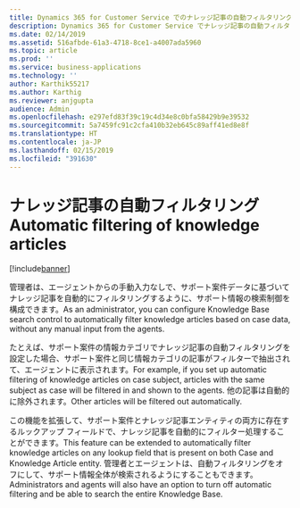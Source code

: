 ```yaml
---
title: Dynamics 365 for Customer Service でのナレッジ記事の自動フィルタリングを理解する
description: Dynamics 365 for Customer Service でナレッジ記事の自動フィルタリングがどのように動作するのかを説明します
ms.date: 02/14/2019
ms.assetid: 516afbde-61a3-4718-8ce1-a4007ada5960
ms.topic: article
ms.prod: ''
ms.service: business-applications
ms.technology: ''
author: Karthik55217
ms.author: Karthig
ms.reviewer: anjgupta
audience: Admin
ms.openlocfilehash: e297efd83f39c19c4d34e8c0bfa58429b9e39532
ms.sourcegitcommit: 5a7459fc91c2cfa410b32eb645c89aff41ed8e8f
ms.translationtype: HT
ms.contentlocale: ja-JP
ms.lasthandoff: 02/15/2019
ms.locfileid: "391630"
---
```

# <a name="automatic-filtering-of-knowledge-articles"></a><span data-ttu-id="fb52f-103">ナレッジ記事の自動フィルタリング</span><span class="sxs-lookup"><span data-stu-id="fb52f-103">Automatic filtering of knowledge articles</span></span>

[!include[banner](../../../includes/banner.md)]

<span data-ttu-id="fb52f-104">管理者は、エージェントからの手動入力なしで、サポート案件データに基づいてナレッジ記事を自動的にフィルタリングするように、サポート情報の検索制御を構成できます。</span><span class="sxs-lookup"><span data-stu-id="fb52f-104">As an administrator, you can configure Knowledge Base search control to automatically filter knowledge articles based on case data, without any manual input from the agents.</span></span>

<span data-ttu-id="fb52f-105">たとえば、サポート案件の情報カテゴリでナレッジ記事の自動フィルタリングを設定した場合、サポート案件と同じ情報カテゴリの記事がフィルターで抽出されて、エージェントに表示されます。</span><span class="sxs-lookup"><span data-stu-id="fb52f-105">For example, if you set up automatic filtering of knowledge articles on case subject, articles with the same subject as case will be filtered in and shown to the agents.</span></span> <span data-ttu-id="fb52f-106">他の記事は自動的に除外されます。</span><span class="sxs-lookup"><span data-stu-id="fb52f-106">Other articles will be filtered out automatically.</span></span> 

<span data-ttu-id="fb52f-107">この機能を拡張して、サポート案件とナレッジ記事エンティティの両方に存在するルックアップ フィールドで、ナレッジ記事を自動的にフィルター処理することができます。</span><span class="sxs-lookup"><span data-stu-id="fb52f-107">This feature can be extended to automatically filter knowledge articles on any lookup field that is present on both Case and Knowledge Article entity.</span></span> <span data-ttu-id="fb52f-108">管理者とエージェントは、自動フィルタリングをオフにして、サポート情報全体が検索されるようにすることもできます。</span><span class="sxs-lookup"><span data-stu-id="fb52f-108">Administrators and agents will also have an option to turn off automatic filtering and be able to search the entire Knowledge Base.</span></span> 



